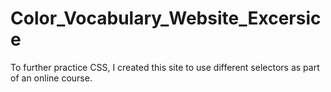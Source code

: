 # Color_Vocabulary_Website_Excersice
To further practice CSS, I created this site to use different selectors as part of an online course.
